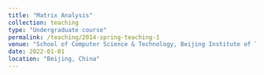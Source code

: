 ```yaml
---
title: "Matrix Analysis"
collection: teaching
type: "Undergraduate course"
permalink: /teaching/2014-spring-teaching-1
venue: "School of Computer Science & Technology, Beijing Institute of Technology"
date: 2022-01-01
location: "Beijing, China"
---
```

